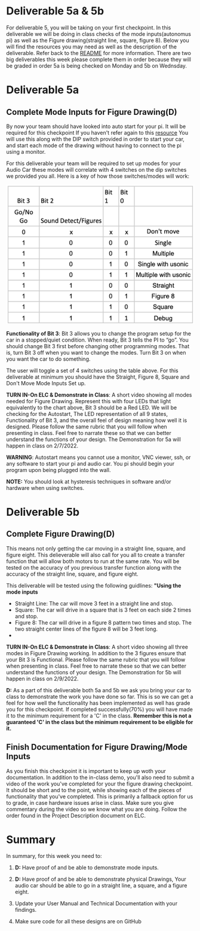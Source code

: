 # Deliverable 5a & 5b

For deliverable 5, you will be taking on your first checkpoint. In this deliverable we will be doing in class checks of the mode inputs(autonomus pi) as well as the Figure drawing(straight line, square, figure 8). Below you will find the resources you may need as well as the description of the deliverable. Refer back to the [README](../README.md) for more information. There are two big deliverables this week please complete them in order because they will be graded in order 5a is being checked on Monday and 5b on Wednsday.

# Deliverable 5a
## Complete Mode Inputs for Figure Drawing(D)
By now your team should have looked into auto start for your pi. It will be required for this checkpoint If you haven't refer again to this [resource](./setup/launch-on-startup.md) You will use this along with the DIP switch provided in order to start your car, and start each mode of the drawing without having to connect to the pi using a monitor. 

For this deliverable your team will be required to set up modes for your Audio Car these modes will correlate with 4 switches on the dip switches we provided you all. Here is a key of how those switches/modes will work:

![ModeIN](images/ModeIN.png)


**Functionality of Bit 3**: Bit 3 allows you to change the program setup for the car in a stopped/quiet condition.  When ready, Bit 3 tells the PI to “go”.  You should change Bit 3 first before changing other programming modes.  That is, turn Bit 3 off when you want to change the modes.  Turn Bit 3 on when you want the car to do something. 

The user will toggle a set of 4 switches using the table above. For this deliverable at minimum you should have the Straight, Figure 8, Square and Don't Move Mode Inputs Set up.

**TURN IN-On ELC & Demonstrate in Class**: A short video showing all modes needed for Figure Drawing. Represent this with four LEDs that light equivalently to the chart above, Bit 3 should be a Red LED. We will be checking for the Autostart, The LED representation of all 9 states, Functionality of Bit 3, and the overall feel of design meaning how well it is designed. Please follow the same rubric that you will follow when presenting in class.  Feel free to narrate these so that we can better understand the functions of your design. The Demonstration for 5a will happen in class on 2/7/2022.


**WARNING**: Autostart means you cannot use a monitor, VNC viewer, ssh, or any software to start your pi and audio car. You pi should begin your program upon being plugged into the wall.

**NOTE:**  You should look at hysteresis techniques in software and/or hardware when using switches.

# Deliverable 5b
## Complete Figure Drawing(D)
This means not only getting the car moving in a straight line, square, and figure eight. This delieverable will also call for you all to create a transfer function that will allow both motors to run at the same rate. You will be tested on the accuracy of you previous transfer function along with the accuracy of the straight line, square, and figure eight.

This deliverable will be tested using the following guidlines:
**"Using the mode inputs**
- Straight Line:  The car will move 3 feet in a straight line and stop.
- Square: The car will drive in a square that is 3 feet on each side 2 times and stop.
- Figure 8: The car will drive in a figure 8 pattern two times and stop.  The two straight center lines of the figure 8 will be 3 feet long. 
- 
**TURN IN-On ELC & Demonstrate in Class**: A short video showing all three modes in Figure Drawing working. In addition to the 3 figures ensure that your Bit 3 is Functional. Please follow the same rubric that you will follow when presenting in class. Feel free to narrate these so that we can better understand the functions of your design. The Demonstration for 5b will happen in class on 2/9/2022.

**D:** As a part of this deliverable both 5a and 5b we ask you bring your car to class to demonstrate the work you have done so far. This is so we can get a feel for how  well the functionality has been implemented as well has grade you for this checkpoint. If completed successfully(70%) you will have made it to the minimum requirement for a 'C' in the class. **Remember this is not a guaranteed 'C' in the class but the minimum requirement to be eligible for it.**

## Finish Documentation for Figure Drawing/Mode Inputs

As you finish this checkpoint it is important to keep up woth your documentation.  In addition to the in-class demo, you'll also need to submit a video of the work you've completed for your the figure drawing checkpoint. It should be short and to the point, while showing each of the pieces of functionality that you've completed. This is primarily a fallback option for us to grade, in case hardware issues arise in class. Make sure you give commentary during the video so we know what you are doing. Follow the order found in the Project Description document on ELC.

# Summary

In summary, for this week you need to:

1. **D:** Have proof of and be able to demonstrate mode inputs.

2. **D:** Have proof of and be able to demonstrate physical Drawings, Your audio car should be able to go in a straight line, a square, and a figure eight. 

3. Update your User Manual and Technical Documentation with your findings.

5. Make sure code for all these designs are on GitHub
